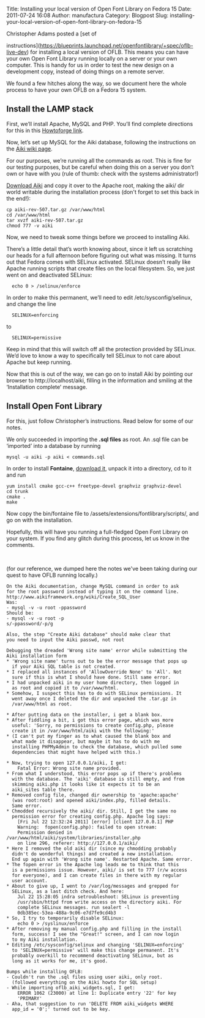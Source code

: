 Title: Installing your local version of Open Font Library on Fedora 15
Date: 2011-07-24 16:08
Author: manufactura
Category: Blogpost
Slug: installing-your-local-version-of-open-font-library-on-fedora-15

<!--:en-->Christopher Adams posted a [set of
instructions](https://blueprints.launchpad.net/openfontlibrary/+spec/oflb-live-dev)
for installing a local version of OFLB. This means you can have your own
Open Font Library running locally on a server or your own computer. This
is handy for us in order to test the new design on a development copy,
instead of doing things on a remote server.

We found a few hitches along the way, so we document here the whole
process to have your own OFLB on a Fedora 15 system.

Install the LAMP stack
----------------------

First, we’ll install Apache, MySQL and PHP. You’ll find complete
directions for this in this [Howtoforge
link](http://www.howtoforge.com/installing-apache2-with-php5-and-mysql-support-on-fedora-14-lamp).

Now, let’s set up MySQL for the Aiki database, following the
instructions on the [Aiki wiki
page](http://www.aikiframework.org/wiki/Create_SQL_User).

For our purposes, we’re running all the commands as root. This is fine
for our testing purposes, but be careful when doing this on a server you
don’t own or have with you (rule of thumb: check with the systems
administrator!)

[Download Aiki](http://www.aikiframework.org/wiki/Downloading_Aiki) and
copy it over to the Apache root, making the aiki/ dir world writable
during the installation process (don't forget to set this back in the
end!):

    cp aiki-rev-507.tar.gz /var/www/html
    cd /var/www/html
    tar xvzf aiki-rev-507.tar.gz
    chmod 777 -v aiki

Now, we need to tweak some things before we proceed to installing Aiki.

There’s a little detail that’s worth knowing about, since it left us
scratching our heads for a full afternoon before figuring out what was
missing. It turns out that Fedora comes with SELinux activated. SELinux
doesn’t really like Apache running scripts that create files on the
local filesystem. So, we just went on and deactivated SELinux:

      echo 0 > /selinux/enforce

In order to make this permanent, we’ll need to edit
/etc/sysconfig/selinux, and change the line

      SELINUX=enforcing

to

      SELINUX=permissive

Keep in mind that this will switch off all the protection provided by
SELinux. We’d love to know a way to specifically tell SELinux to not
care about Apache but keep running.

Now that this is out of the way, we can go on to install Aiki by
pointing our browser to http://localhost/aiki, filling in the
information and smiling at the ‘Installation complete’ message.

Install Open Font Library
-------------------------

For this, just follow Christopher’s instructions. Read below for some of
our notes.

We only succeeded in importing the **.sql files** as root. An .sql file
can be ‘imported’ into a database by running

    mysql -u aiki -p aiki < commands.sql

In order to install **Fontaine**, [download
it](http://fontaine.svn.sourceforge.net/viewvc/fontaine/trunk/?view=tar),
unpack it into a directory, cd to it and run

    yum install cmake gcc-c++ freetype-devel graphviz graphviz-devel
    cd trunk
    cmake .
    make

Now copy the bin/fontaine file to
/assets/extensions/fontlibrary/scripts/, and go on with the
installation.

Hopefully, this will have you running a full-fledged Open Font Library
on your system. If you find any glitch during this process, let us know
in the comments.

 

(for our reference, we dumped here the notes we've been taking during
our quest to have OFLB running locally.)

    On the Aiki documentation, change MySQL command in order to ask 
    for the root password instead of typing it on the command line.
    http://www.aikiframework.org/wiki/Create_SQL_User
    Was:
    - mysql -v -u root -ppassword
    Should be:
    - mysql -v -u root -p
    s/-ppassword/-p/g

    Also, the step "Create Aiki database" should make clear that 
    you need to input the Aiki passwd, not root

    Debugging the dreaded 'Wrong site name' error while submitting the 
    Aiki installation form
    * 'Wrong site name' turns out to be the error message that pops up 
      if your Aiki SQL table is not created.
    * I replaced all instances of 'AllowOverride None' to 'All'. Not 
      sure if this is what I should have done. Still same error.
    * I had unpacked aiki in my user home directory, then logged in 
      as root and copied it to /var/www/html.
    * Somehow, I suspect this has to do with SELinux permissions. It 
      went away once I deleted the dir and unpacked the .tar.gz in 
      /var/www/html as root.

    * After putting data on the installer, i get a blank box.
    * After fiddling a bit, i got this error page, which was more 
      useful: 'Sorry, no permissions to create config.php, please 
      create it in /var/www/html/aiki with the following:'
    * (I can't put my finger as to what caused the blank box and 
      what made it disappear, but maybe it has to do with me 
      installing PHPMyAdmin to check the database, which pulled some 
      dependencies that might have helped with this.)

    * Now, trying to open 127.0.0.1/aiki, I get:
        Fatal Error: Wrong site name provided.
    * From what I understood, this error pops up if there's problems 
      with the database. The 'aiki' database is still empty, and from 
      skimming aiki.php it looks like it expects it to be an 
      aiki_sites table there.
    * Removed config file, changed dir ownership to 'apache:apache' 
      (was root:root) and opened aiki/index.php, filled details. 
      Same error.
    * Chmodded recursively the aiki/ dir. Still, I get the same no 
      permission error for creating config.php. Apache log says:
        [Fri Jul 22 12:32:24 2011] [error] [client 127.0.0.1] PHP 
        Warning:  fopen(config.php): failed to open stream: 
        Permission denied in /var/www/html/aiki/system/libraries/installer.php 
        on line 296, referer: http://127.0.0.1/aiki/
    * Here I removed the old aiki dir (since my chmodding probably 
      didn't do wonderful things) and created a new installation. 
      End up again with 'Wrong site name'. Restarted Apache. Same error.
    * The fopen error in the Apache log leads me to think that this 
      is a permissions issue. However, aiki/ is set to 777 (r/w access
      for everyone), and I can create files in there with my regular 
      user account.
    * About to give up, I went to /var/log/messages and grepped for 
      SELinux, as a last ditch check. And here:
        Jul 22 15:28:05 indra setroubleshoot: SELinux is preventing 
        /usr/sbin/httpd from write access on the directory aiki. For 
        complete SELinux messages. run sealert -l 
        0db385ec-53ea-488a-9c06-e7d7fe9cd4b3
    * So, I try to temporarily disable SELinux:
        echo 0 > /syslinux/enforce
    * After removing my manual config.php and filling in the install 
      form, success! I see the "Great!" screen, and I can now login 
      to my Aiki installation.
    * Editing /etc/sysconfig/selinux and changing 'SELINUX=enforcing' 
      to 'SELINUX=permissive' will make this change permanent. It's 
      probably overkill to recommend deactivating SELinux, but as 
      long as it works for me, it's good.

    Bumps while installing OFLB:
    - Couldn't run the .sql files using user aiki, only root. 
      (followed everything on the Aiki howto for SQL setup)
    - While importing oflb_aiki_widgets.sql, I get:
        ERROR 1062 (23000) at line 1: Duplicate entry '22' for key 
        'PRIMARY'
    - Aha, that suggestion to run 'DELETE FROM aiki_widgets WHERE 
      app_id = '0';' turned out to be key.

<!--:-->

